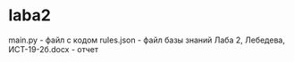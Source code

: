 # laba2
main.py - файл с кодом
rules.json - файл базы знаний
Лаба 2, Лебедева, ИСТ-19-2б.docx - отчет

